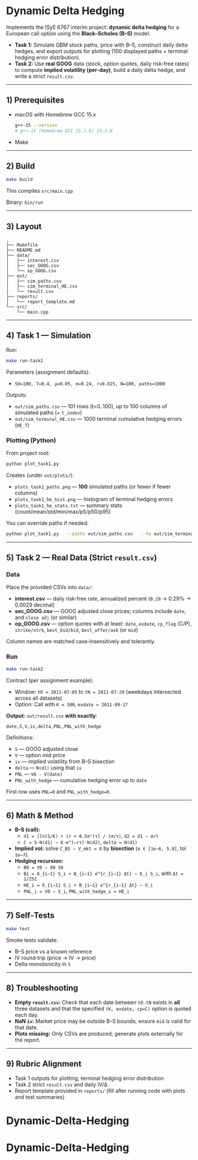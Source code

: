# Dynamic Delta Hedging

Implements the ISyE 6767 interim project: **dynamic delta hedging** for a European call option using the **Black–Scholes (B–S)** model.

- **Task 1:** Simulate GBM stock paths, price with B–S, construct daily delta hedges, and export outputs for plotting (100 displayed paths + terminal hedging error distribution).
- **Task 2:** Use **real GOOG** data (stock, option quotes, daily risk-free rates) to compute **implied volatility (per‑day)**, build a daily delta hedge, and write a strict `result.csv`.

---

## 1) Prerequisites

- macOS with Homebrew GCC 15.x
  ```bash
  g++-15 --version
  # g++-15 (Homebrew GCC 15.1.0) 15.1.0
  ```
- Make

---

## 2) Build

```bash
make build
```
This compiles `src/main.cpp`

Binary: `bin/run`

---

## 3) Layout

```
.
├── Makefile
├── README.md
├── data/
│   ├── interest.csv
│   ├── sec_GOOG.csv
│   └── op_GOOG.csv
├── out/
│   ├── sim_paths.csv
│   ├── sim_terminal_HE.csv
|   └── result.csv
├── reports/
│   └── report_template.md
└── src/
    └── main.cpp
```

---

## 4) Task 1 — Simulation

Run:
```bash
make run-task1
```
Parameters (assignment defaults):
- `S0=100, T=0.4, μ=0.05, σ=0.24, r=0.025, N=100, paths=1000`

Outputs:
- `out/sim_paths.csv` — 101 rows (t=0..100), up to 100 columns of simulated paths (+ `t_index`)
- `out/sim_terminal_HE.csv` — 1000 terminal cumulative hedging errors (`HE_T`)

### Plotting (Python)
From project root:
```bash
python plot_task1.py
```
Creates (under `out/plots/`):
- `plots_task1_paths.png` — **100** simulated paths (or fewer if fewer columns)
- `plots_task1_he_hist.png` — histogram of terminal hedging errors
- `plots_task1_he_stats.txt` — summary stats (count/mean/std/min/max/p5/p50/p95)

You can override paths if needed:
```bash
python plot_task1.py   --paths out/sim_paths.csv   --he out/sim_terminal_HE.csv   --outdir out/plots   --max_paths 100
```

---

## 5) Task 2 — Real Data (Strict `result.csv`)

### Data
Place the provided CSVs into `data/`:
- **interest.csv** — daily risk‑free rate, annualized percent (`0.29` → 0.29% → 0.0029 decimal)
- **sec_GOOG.csv** — GOOG adjusted close prices; columns include `date`, and `close adj` (or similar)
- **op_GOOG.csv** — option quotes with at least: `date`, `exdate`, `cp_flag` (C/P), `strike/strk`, `best_bid/bid`, `best_offer/ask` (or `mid`)

Column names are matched case‑insensitively and tolerantly.

### Run
```bash
make run-task2
```
Contract (per assignment example):
- Window: `t0 = 2011-07-05` to `tN = 2011-07-29` (weekdays intersected across all datasets)
- Option: Call with `K = 500`, `exdate = 2011-09-17`

**Output:** `out/result.csv` **with exactly**:
```
date,S,V,iv,delta,PNL,PNL_with_hedge
```
Definitions:
- `S` — GOOG adjusted close
- `V` — option mid price
- `iv` — implied volatility from B–S bisection
- `delta` — `N(d1)` using that `iv`
- `PNL` — `V0 - V(date)`
- `PNL_with_hedge` — cumulative hedging error up to `date`

First row uses `PNL=0` and `PNL_with_hedge=0`.

---

## 6) Math & Method

- **B–S (call):**
  - `d1 = [ln(S/K) + (r + 0.5σ²)τ] / (σ√τ)`, `d2 = d1 − σ√τ`
  - `C = S·N(d1) − K·e^(−rτ)·N(d2)`, `delta = N(d1)`
- **Implied vol:** solve `C_BS − V_mkt = 0` by **bisection** (`σ ∈ [1e−6, 5.0]`, tol `1e−7`).
- **Hedging recursion:**
  - `B0 = V0 − δ0 S0`
  - `Bi = δ_{i−1} S_i + B_{i−1} e^{r_{i−1} Δt} − δ_i S_i`, with `Δt = 1/252`
  - `HE_i = δ_{i−1} S_i + B_{i−1} e^{r_{i−1} Δt} − V_i`
  - `PNL_i = V0 − V_i`, `PNL_with_hedge_i = HE_i`

---

## 7) Self‑Tests

```bash
make test
```
Smoke tests validate:
- B–S price vs a known reference
- IV round‑trip (price → IV → price)
- Delta monotonicity in `S`

---

## 8) Troubleshooting

- **Empty `result.csv`:** Check that each date between `t0`..`tN` exists in **all** three datasets and that the specified `(K, exdate, cp=C)` option is quoted each day.
- **NaN `iv`:** Market price may be outside B–S bounds; ensure `mid` is valid for that date.
- **Plots missing:** Only CSVs are produced; generate plots externally for the report.

---

## 9) Rubric Alignment

- Task 1 outputs for plotting, terminal hedging error distribution
- Task 2 strict `result.csv` and daily IV/Δ
- Report template provided in `reports/` (fill after running code with plots and test summaries)
# Dynamic-Delta-Hedging
# Dynamic-Delta-Hedging
